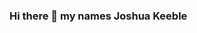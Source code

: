 ### Hi there 👋 my names Joshua Keeble

<!--
**jkeeble01/jkeeble01** is a ✨ _special_ ✨ repository because its `README.md` (this file) appears on your GitHub profile.

Here are some ideas to get you started:

- i have recently completed setting up and creating a simnple Elastic SIEM home lab: Elastic Stack SIEM Configuration and Management: Successfully set up and configured Elastic Stack SIEM in a home lab environment. Demonstrated proficiency in deploying a Kali Linux VM, configuring Elastic Agents for log collection, and forwarding data to the SIEM for effective security event monitoring.

Security Event Simulation and Analysis: Acquired hands-on experience in generating and analyzing security events using Nmap on Kali Linux. Proficient in querying Elastic SIEM to identify and investigate security incidents, enhancing skills in network security monitoring and threat detection.

Visualization and Alerting in SIEM: Developed a custom dashboard in Elastic SIEM to visualize security events, demonstrating skills in data interpretation and pattern recognition. Successfully created and tested alert rules for detecting specific security events, showing competency in proactive incident response and alert management.
- im currently learning penetration testing through the tryhackme webiste where i have completed the JNR Penetration tester path. And currently working through the Penetration tester path on HackTheBox
- 👯 I’m looking to collaborate on ...
- 🤔 I’m looking for help with ...
- I have Multiple certificates from CompTIA being, Network+, Security+ and Pentest+
- 📫 How to reach me: ...
- 😄 Pronouns: ...
- ⚡ Fun fact: ...
-->
